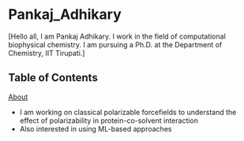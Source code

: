 # Pankaj_Adhikary
[Hello all, I am Pankaj Adhikary. I work in the field of computational biophysical chemistry. I am pursuing a Ph.D. at the Department of Chemistry, IIT Tirupati.]

## Table of Contents

[About](#aboutme)
- I am working on classical polarizable forcefields to understand the effect of polarizability in protein-co-solvent interaction
- Also interested in using ML-based approaches
